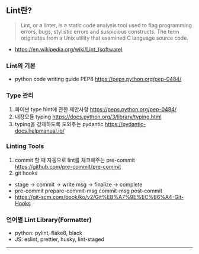## Lint란?

> Lint, or a linter, is a static code analysis tool used to flag programming errors, bugs, stylistic errors and suspicious constructs. The term originates from a Unix utility that examined C language source code.
- https://en.wikipedia.org/wiki/Lint_(software)

### Lint의 기본
- python code writing guide PEP8 https://peps.python.org/pep-0484/

### Type 관리
1. 파이썬 type hint에 관한 제안사항 https://peps.python.org/pep-0484/
2. 내장모듈 typing https://docs.python.org/3/library/typing.html
3. typing을 강제하도록 도와주는 pydantic https://pydantic-docs.helpmanual.io/

### Linting Tools
1. commit 할 때 자동으로 lint를 체크해주는 pre-commit https://github.com/pre-commit/pre-commit
2. git hooks
- stage    ->     commit      ->      write msg     ->     finalize     ->     complete
-    pre-commit       prepare-commit-msg        commit-msg           post-commit
- https://git-scm.com/book/ko/v2/Git%EB%A7%9E%EC%B6%A4-Git-Hooks

### 언어별 Lint Library(Formatter)
- python: pylint, flake8, black
- JS: eslint, prettier, husky, lint-staged

---

## 
